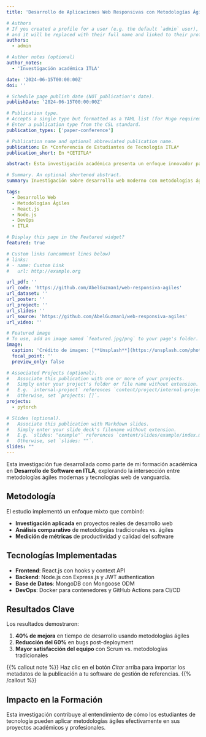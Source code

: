 ```yaml
---
title: 'Desarrollo de Aplicaciones Web Responsivas con Metodologías Ágiles'

# Authors
# If you created a profile for a user (e.g. the default `admin` user), write the username (folder name) here
# and it will be replaced with their full name and linked to their profile.
authors:
  - admin

# Author notes (optional)
author_notes:
  - 'Investigación académica ITLA'

date: '2024-06-15T00:00:00Z'
doi: ''

# Schedule page publish date (NOT publication's date).
publishDate: '2024-06-15T00:00:00Z'

# Publication type.
# Accepts a single type but formatted as a YAML list (for Hugo requirements).
# Enter a publication type from the CSL standard.
publication_types: ['paper-conference']

# Publication name and optional abbreviated publication name.
publication: En *Conferencia de Estudiantes de Tecnología ITLA*
publication_short: En *CETITLA*

abstract: Esta investigación académica presenta un enfoque innovador para el desarrollo de aplicaciones web responsivas utilizando metodologías ágiles, específicamente Scrum y Kanban. El estudio examina la implementación de tecnologías modernas como React.js, Node.js y MongoDB en proyectos de desarrollo de software, con especial énfasis en la automatización de procesos DevOps y la integración continua. Los resultados demuestran una mejora significativa en la productividad del equipo y la calidad del software entregado.

# Summary. An optional shortened abstract.
summary: Investigación sobre desarrollo web moderno con metodologías ágiles, enfocada en tecnologías como React, Node.js y prácticas DevOps para estudiantes de ITLA.

tags:
  - Desarrollo Web
  - Metodologías Ágiles
  - React.js
  - Node.js
  - DevOps
  - ITLA

# Display this page in the Featured widget?
featured: true

# Custom links (uncomment lines below)
# links:
# - name: Custom Link
#   url: http://example.org

url_pdf: ''
url_code: 'https://github.com/AbelGuzman1/web-responsiva-agiles'
url_dataset: ''
url_poster: ''
url_project: ''
url_slides: ''
url_source: 'https://github.com/AbelGuzman1/web-responsiva-agiles'
url_video: ''

# Featured image
# To use, add an image named `featured.jpg/png` to your page's folder.
image:
  caption: 'Crédito de imagen: [**Unsplash**](https://unsplash.com/photos/pLCdAaMFLTE)'
  focal_point: ''
  preview_only: false

# Associated Projects (optional).
#   Associate this publication with one or more of your projects.
#   Simply enter your project's folder or file name without extension.
#   E.g. `internal-project` references `content/project/internal-project/index.md`.
#   Otherwise, set `projects: []`.
projects:
  - pytorch

# Slides (optional).
#   Associate this publication with Markdown slides.
#   Simply enter your slide deck's filename without extension.
#   E.g. `slides: "example"` references `content/slides/example/index.md`.
#   Otherwise, set `slides: ""`.
slides: ""
---
```


Esta investigación fue desarrollada como parte de mi formación académica en **Desarrollo de Software en ITLA**, explorando la intersección entre metodologías ágiles modernas y tecnologías web de vanguardia.

## Metodología

El estudio implementó un enfoque mixto que combinó:
- **Investigación aplicada** en proyectos reales de desarrollo web
- **Análisis comparativo** de metodologías tradicionales vs. ágiles
- **Medición de métricas** de productividad y calidad del software

## Tecnologías Implementadas

- **Frontend**: React.js con hooks y context API
- **Backend**: Node.js con Express.js y JWT authentication
- **Base de Datos**: MongoDB con Mongoose ODM
- **DevOps**: Docker para contenedores y GitHub Actions para CI/CD

## Resultados Clave

Los resultados demostraron:
1. **40% de mejora** en tiempo de desarrollo usando metodologías ágiles
2. **Reducción del 60%** en bugs post-deployment
3. **Mayor satisfacción del equipo** con Scrum vs. metodologías tradicionales

{{% callout note %}}
Haz clic en el botón _Citar_ arriba para importar los metadatos de la publicación a tu software de gestión de referencias.
{{% /callout %}}

## Impacto en la Formación

Esta investigación contribuye al entendimiento de cómo los estudiantes de tecnología pueden aplicar metodologías ágiles efectivamente en sus proyectos académicos y profesionales.
